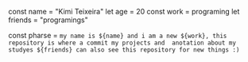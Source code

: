 <title> "Hello World!" </title> 

const name = "Kimi Teixeira"
let age = 20
const work = programing
let friends = "programings"

const pharse = ``my name is ${name} and i am a new ${work}, this repository is where a commit my projects and 
anotation about my studyes ${friends} can also see this repository for new things :)``

